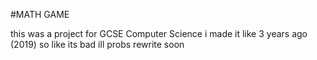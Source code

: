 #MATH GAME

this was a project for GCSE Computer Science i made it like 3 years ago (2019) so like its bad ill probs rewrite soon
